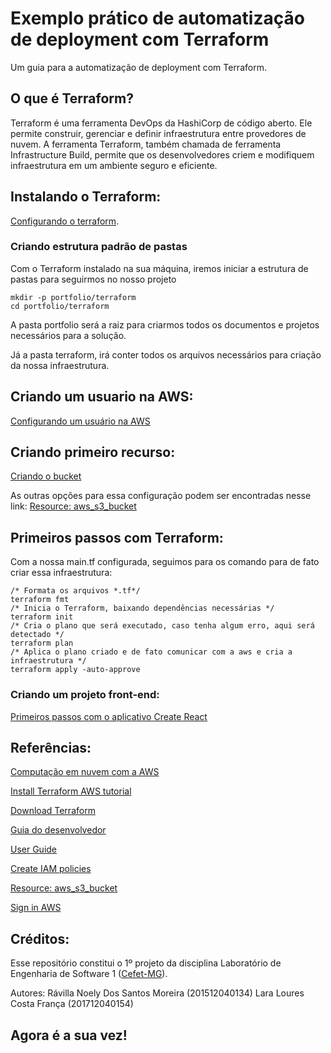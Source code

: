 # Exemplo prático de automatização de deployment com Terraform
Um guia para a automatização de deployment com Terraform.

## O que é Terraform?
Terraform é uma ferramenta DevOps da HashiCorp de código aberto. Ele permite construir, gerenciar e definir infraestrutura entre provedores de nuvem. A ferramenta Terraform, também chamada de ferramenta Infrastructure Build, permite que os desenvolvedores criem e modifiquem infraestrutura em um ambiente seguro e eficiente.

## Instalando o Terraform:
[Configurando o terraform](https://github.com/ravsnoely1/cefet-les1/blob/main/portifolio/terraform/README.md).

### Criando estrutura padrão de pastas
Com o Terraform instalado na sua máquina, iremos iniciar a estrutura de pastas para seguirmos no nosso projeto

```
mkdir -p portfolio/terraform
cd portfolio/terraform
```

A pasta portfolio será a raiz para criarmos todos os documentos e projetos necessários para a solução.

Já a pasta terraform, irá conter todos os arquivos necessários para criação da nossa infraestrutura.

## Criando um usuario na AWS:

[Configurando um usuário na AWS](https://github.com/ravsnoely1/cefet-les1/tree/main/portifolio/aws#configurando-um-usu%C3%A1rio-na-aws)

## Criando primeiro recurso:

[Criando o bucket](https://github.com/ravsnoely1/cefet-les1/blob/main/portifolio/terraform/main.tf)

As outras opções para essa configuração podem ser encontradas nesse link: [Resource: aws_s3_bucket](https://registry.terraform.io/providers/hashicorp/aws/latest/docs/resources/s3_bucket#argument-reference)

## Primeiros passos com Terraform:

Com a nossa main.tf configurada, seguimos para os comando para de fato criar essa infraestrutura:

```
/* Formata os arquivos *.tf*/
terraform fmt
/* Inicia o Terraform, baixando dependências necessárias */
terraform init
/* Cria o plano que será executado, caso tenha algum erro, aqui será detectado */
terraform plan
/* Aplica o plano criado e de fato comunicar com a aws e cria a infraestrutura */
terraform apply -auto-approve
```

### Criando um projeto front-end:
[Primeiros passos com o aplicativo Create React](https://github.com/ravsnoely1/cefet-les1/blob/main/portifolio/frontend/README.md)

## Referências:
[Computação em nuvem com a AWS](https://aws.amazon.com/pt/what-is-aws/?nc1=f_cc)

[Install Terraform AWS tutorial](https://developer.hashicorp.com/terraform/tutorials/aws-get-started/install-cli?in=terraform%2Faws-get-started)

[Download Terraform](https://developer.hashicorp.com/terraform/downloads)

[Guia do desenvolvedor](https://docs.aws.amazon.com/pt_br/polly/latest/dg/what-is.html)

[User Guide](https://docs.aws.amazon.com/IAM/latest/UserGuide/getting-set-up.html#create-an-admin)

[Create IAM policies](https://developer.hashicorp.com/terraform/tutorials/aws/aws-iam-policy?_ga=2.88479007.563435615.1612186198-84933066.1612186198)

[Resource: aws_s3_bucket](https://registry.terraform.io/providers/hashicorp/aws/latest/docs/resources/s3_bucket#argument-reference)

[Sign in AWS](https://signin.aws.amazon.com/signin?redirect_uri=https%3A%2F%2Fs3.console.aws.amazon.com%2Fs3%2Fhome%3Fregion%3Dus-east-1%26state%3DhashArgs%2523%26isauthcode%3Dtrue&client_id=arn%3Aaws%3Aiam%3A%3A015428540659%3Auser%2Fs3&forceMobileApp=0&code_challenge=Nh9OaUDz4HDA7wiHymNTBZCSH-BeUWkW43xrR5WEryA&code_challenge_method=SHA-256)

## Créditos:
Esse repositório constitui o 1º projeto da disciplina Laboratório de Engenharia de Software 1 ([Cefet-MG](https://cefetmg.br)). 

Autores:
Rávilla Noely Dos Santos Moreira (201512040134)
Lara Loures Costa França (201712040154)
## **Agora é a sua vez!**

